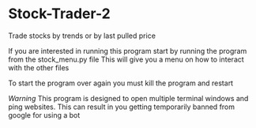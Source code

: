# Stock-Trader-2
Trade stocks by trends or by last pulled price

If you are interested in running this program
start by running the program from the stock_menu.py file
This will give you a menu on how to interact with the other files

To start the program over again you must kill the program and restart

*Warning*
This program is designed to open multiple terminal windows and ping websites.
This can result in you getting temporarily banned from google for using a bot
